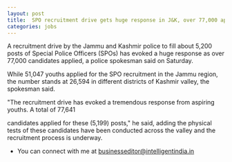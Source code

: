 ```yaml
---
layout: post
title:  SPO recruitment drive gets huge response in J&K, over 77,000 apply 
categories: jobs
---
```

A recruitment drive by the Jammu and Kashmir police to fill about 5,200 posts of Special Police Officers (SPOs) has evoked a huge response as over 77,000 candidates applied, a police spokesman said on Saturday.

While 51,047 youths applied for the SPO recruitment in the Jammu region, the number stands at 26,594 in different districts of Kashmir valley, the spokesman said.

"The recruitment drive has evoked a tremendous response from aspiring youths. A total of 77,641    

candidates applied for these (5,199) posts," he said, adding the physical tests of these candidates have been conducted across the valley and the recruitment process is underway.

 
- You can connect with me at [businesseditor@intelligentindia.in](mailto:businesseditor@intelligentindia.in)
 


